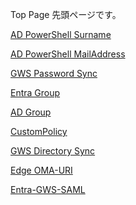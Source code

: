 Top Page
先頭ページです。

[AD PowerShell Surname](https://dti470.github.io/SampleCom1/SubPages1/ADCom1.html)

[AD PowerShell MailAddress](https://dti470.github.io/SampleCom1/SubPages1/ADCom2.html)

[GWS Password Sync](https://dti470.github.io/SampleCom1/SubPages1/PasswordSync.html)

[Entra Group](https://dti470.github.io/SampleCom1/SubPages1/GroupAdd.html)

[AD Group](https://dti470.github.io/SampleCom1/SubPages1/AD-GroupAdd.html)

[CustomPolicy](https://dti470.github.io/SampleCom1/SubPages1/CustomPolicy.html)

[GWS Directory Sync](https://dti470.github.io/SampleCom1/SubPages1/DirectorySync.html)

[Edge OMA-URI](https://dti470.github.io/SampleCom1/SubPages1/EdgeOMAURI.html)

[Entra-GWS-SAML](https://dti470.github.io/SampleCom1/SubPages1/Entra-GES-SAML.html)